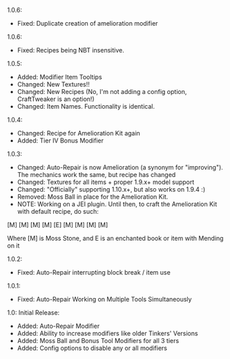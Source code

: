 1.0.6:
* Fixed: Duplicate creation of amelioration modifier

1.0.6:
* Fixed: Recipes being NBT insensitive.

1.0.5:
* Added: Modifier Item Tooltips
* Changed: New Textures!!
* Changed: New Recipes (No, I'm not adding a config option, CraftTweaker is an option!)
* Changed: Item Names. Functionality is identical.

1.0.4:
* Changed: Recipe for Amelioration Kit again
* Added: Tier IV Bonus Modifier

1.0.3:
* Changed: Auto-Repair is now Amelioration (a synonym for "improving"). The mechanics work the same, but recipe has changed
* Changed: Textures for all items + proper 1.9.x+ model support
* Changed: "Officially" supporting 1.10.x+, but also works on 1.9.4 :)
* Removed: Moss Ball in place for the Amelioration Kit.
* NOTE: Working on a JEI plugin. Until then, to craft the Amelioration Kit with default recipe, do such:

[M] [M] [M]
[M] [E] [M]
[M] [M] [M]

Where [M] is Moss Stone, and E is an enchanted book or item with Mending on it


1.0.2:
* Fixed: Auto-Repair interrupting block break / item use

1.0.1:
* Fixed: Auto-Repair Working on Multiple Tools Simultaneously

1.0:
Initial Release:
* Added: Auto-Repair Modifier
* Added: Ability to increase modifiers like older Tinkers' Versions
* Added: Moss Ball and Bonus Tool Modifiers for all 3 tiers
* Added: Config options to disable any or all modifiers
